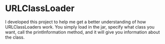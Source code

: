 # URLClassLoader
I developed this project to help me get a better understanding of how URLClassLoaders work. You simply load in the jar, specify what class you want, call the printInformation method, and it will give you information about the class.
